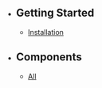 - ## Getting Started
    - [Installation](/docs/{{version}}/installation)
 - ## Components
    - [All](/docs/{{version}}/all)
